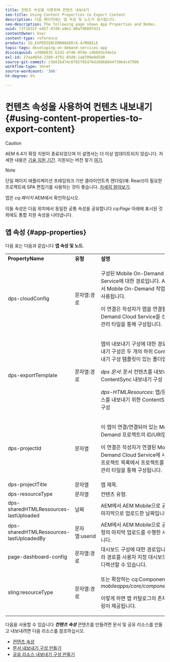 ```yaml
---
title: 컨텐츠 속성을 사용하여 컨텐츠 내보내기
seo-title: Using Content Properties to Export Content
description: 다음 페이지에는 앱 속성 및 노드가 표시됩니다.
seo-description: The following page shows App Properties and Nodes.
uuid: 73f1832f-e457-47d0-a0e1-80af90897d31
contentOwner: User
content-type: reference
products: SG_EXPERIENCEMANAGER/6.4/MOBILE
topic-tags: developing-on-demand-services-app
discoiquuid: a3006835-b1d2-47d6-959a-cdb692e34e1e
exl-id: 27aa405d-2388-4f91-85d0-1a8709e0d5d0
source-git-commit: c5b816d74c6f02f85476d16868844f39b4c47996
workflow-type: tm+mt
source-wordcount: '366'
ht-degree: 6%

---
```


# 컨텐츠 속성을 사용하여 컨텐츠 내보내기{#using-content-properties-to-export-content}

>[!CAUTION]
>
>AEM 6.4가 확장 지원이 종료되었으며 이 설명서는 더 이상 업데이트되지 않습니다. 자세한 내용은 [기술 지원 기간](https://helpx.adobe.com/kr/support/programs/eol-matrix.html). 지원되는 버전 찾기 [여기](https://experienceleague.adobe.com/docs/).

>[!NOTE]
>
>단일 페이지 애플리케이션 프레임워크 기반 클라이언트측 렌더링(예: React)이 필요한 프로젝트에 SPA 편집기를 사용하는 것이 좋습니다. [자세히 알아보기](/help/sites-developing/spa-overview.md).

앱은 *cq:페이지* AEM에서 확인하십시오.

이들 속성은 다음 위치에서 동일한 공통 속성을 공유합니다 *cq:Page* 아래에 표시된 것 외에도 통합 지원 속성을 나타냅니다.

## 앱 속성 {#app-properties}

다음 표는 다음과 같습니다 **앱 속성 및 노드**.

<table>
 <tbody>
  <tr>
   <td><strong>PropertyName</strong></td>
   <td><strong>유형</strong></td>
   <td><strong>설명</strong></td>
  </tr>
  <tr>
   <td>dps-cloudConfig</td>
   <td>문자열:경로</td>
   <td><p>구성된 Mobile On-Demand Cloud Service에 대한 경로입니다. AEM Mobile에서 Mobile On-Demand 작업(API 호출)에 사용됩니다.</p> <p>이 연결은 작성자가 앱을 연결할 Mobile On-Demand Cloud Service을 선택할 때 연결 관리 타일을 통해 구성됩니다.</p> </td>
  </tr>
  <tr>
   <td>dps-exportTemplate</td>
   <td>문자열:경로</td>
   <td><p>앱의 내보내기 구성에 대한 경로입니다. 내보내기 구성은 두 개의 하위 ContentSync 내보내기 구성 템플릿이 있는 폴더입니다.</p> <p><i>dps 문서</i>: 문서 컨텐츠를 내보내기 위한 ContentSync 내보내기 구성</p> <p><i>dps-HTMLResources</i>: 앱/문서 공유 리소스를 내보내기 위한 ContentSync 내보내기 구성</p> </td>
  </tr>
  <tr>
   <td>dps-projectId</td>
   <td>문자열</td>
   <td><p>이 앱이 연결/연결되어 있는 Mobile On-Demand 프로젝트의 ID/URI입니다.</p> <p>이 연결은 작성자가 연결된 Mobile On-Demand Cloud Service에 사용할 수 있는 프로젝트 목록에서 프로젝트를 선택할 때 연결 관리 타일을 통해 구성됩니다.</p> </td>
  </tr>
  <tr>
   <td>dps-projectTitle</td>
   <td>문자열</td>
   <td>앱 제목.</td>
  </tr>
  <tr>
   <td>dps-resourceType</td>
   <td>문자열</td>
   <td>컨텐츠 유형.</td>
  </tr>
  <tr>
   <td>dps-sharedHTMLRessources-lastUploaded</td>
   <td>날짜</td>
   <td>AEM에서 AEM Mobile으로 공유 리소스를 마지막으로 업로드한 날짜입니다.</td>
  </tr>
  <tr>
   <td>dps-sharedHTMLRessources-lastUploadedBy</td>
   <td>문자열:userid</td>
   <td>AEM에서 AEM Mobile으로 공유 리소스 요청의 마지막 업로드를 수행한 사용자의 ID입니다.</td>
  </tr>
  <tr>
   <td>page-dashboard-config</td>
   <td>문자열:경로</td>
   <td>대시보드 구성에 대한 경로입니다. 필요에 따라 경로를 사용자 지정 대시보드 구성으로 리디렉션할 수 있습니다.</td>
  </tr>
  <tr>
   <td>sling:resourceType</td>
   <td>문자열:경로</td>
   <td><p>또는 확장하는 cq:Component에 대한 경로 <i>mobileapps/core/components/instance.</i></p> <p>이렇게 하면 앱 카탈로그의 존재 여부 및 렌더링이 제공됩니다.</p> </td>
  </tr>
 </tbody>
</table>

다음을 사용할 수 있습니다 ***컨텐츠 속성*** 콘텐츠를 만들려면 문서 및 공유 리소스를 만들고 내보내려면 다음 리소스를 참조하십시오.

* [컨텐츠 속성](/help/mobile/content-properties.md)
* [문서 내보내기 구성 만들기](/help/mobile/creating-article-export-configuration.md)
* [공유 리소스 내보내기 구성 만들기](/help/mobile/creating-shared-resources-export-configuration.md)
